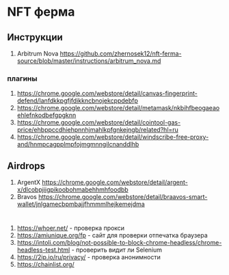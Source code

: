 # NFT ферма

## Инструкции

1. Arbitrum Nova https://github.com/zhernosek12/nft-ferma-source/blob/master/instructions/arbitrum_nova.md

### плагины

1. https://chrome.google.com/webstore/detail/canvas-fingerprint-defend/lanfdkkpgfjfdikkncbnojekcppdebfp
2. https://chrome.google.com/webstore/detail/metamask/nkbihfbeogaeaoehlefnkodbefgpgknn
3. https://chrome.google.com/webstore/detail/cointool-gas-price/ehbppccdhiehpnnhjmahlkpfgnkejngb/related?hl=ru
4. https://chrome.google.com/webstore/detail/windscribe-free-proxy-and/hnmpcagpplmpfojmgmnngilcnanddlhb

## Airdrops

1. ArgentX https://chrome.google.com/webstore/detail/argent-x/dlcobpjiigpikoobohmabehhmhfoodbb
2. Bravos https://chrome.google.com/webstore/detail/braavos-smart-wallet/jnlgamecbpmbajjfhmmmlhejkemejdma

#

1. https://whoer.net/ - проверка прокси
2. https://amiunique.org/fp - сайт для проверки отпечатка браузера
3. https://intoli.com/blog/not-possible-to-block-chrome-headless/chrome-headless-test.html - проверить видит ли Selenium
4. https://2ip.io/ru/privacy/ - проверка анонимности
5. https://chainlist.org/

